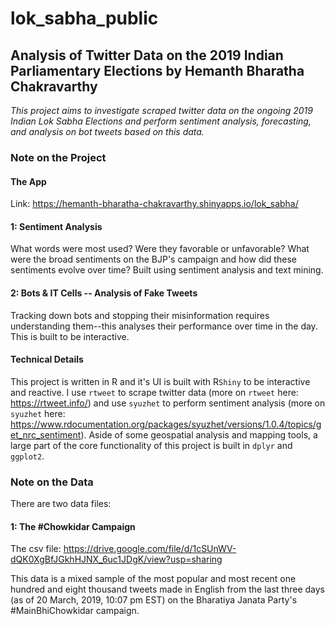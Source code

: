 # lok_sabha_public
## Analysis of Twitter Data on the 2019 Indian Parliamentary Elections by Hemanth Bharatha Chakravarthy 
_This project aims to investigate scraped twitter data on the ongoing 2019 Indian Lok Sabha Elections and perform sentiment analysis, forecasting, and analysis on bot tweets based on this data._ 

### Note on the Project
#### The App
Link: https://hemanth-bharatha-chakravarthy.shinyapps.io/lok_sabha/

#### 1: Sentiment Analysis
What words were most used? Were they favorable or unfavorable? What were the broad sentiments on the BJP's campaign and how did these sentiments evolve over time? Built using sentiment analysis and text mining.

#### 2: Bots & IT Cells -- Analysis of Fake Tweets
Tracking down bots and stopping their misinformation requires understanding them--this analyses their performance over time in the day. This is built to be interactive.

#### Technical Details
This project is written in R and it's UI is built with R`Shiny` to be interactive and reactive. I use `rtweet` to scrape twitter data (more on `rtweet` here: https://rtweet.info/) and use `syuzhet` to perform sentiment analysis (more on `syuzhet` here: https://www.rdocumentation.org/packages/syuzhet/versions/1.0.4/topics/get_nrc_sentiment). Aside of some geospatial analysis and mapping tools, a large part of the core functionality of this project is built in `dplyr` and `ggplot2`.  

### Note on the Data
There are two data files:

#### 1: The #Chowkidar Campaign
The csv file: https://drive.google.com/file/d/1cSUnWV-dQK0XgBfJGkhHJNX_6uc1JDgK/view?usp=sharing

This data is a mixed sample of the most popular and most recent one hundred and eight thousand tweets made in English from the last three days (as of 20 March, 2019, 10:07 pm EST) on the Bharatiya Janata Party's #MainBhiChowkidar campaign. 

